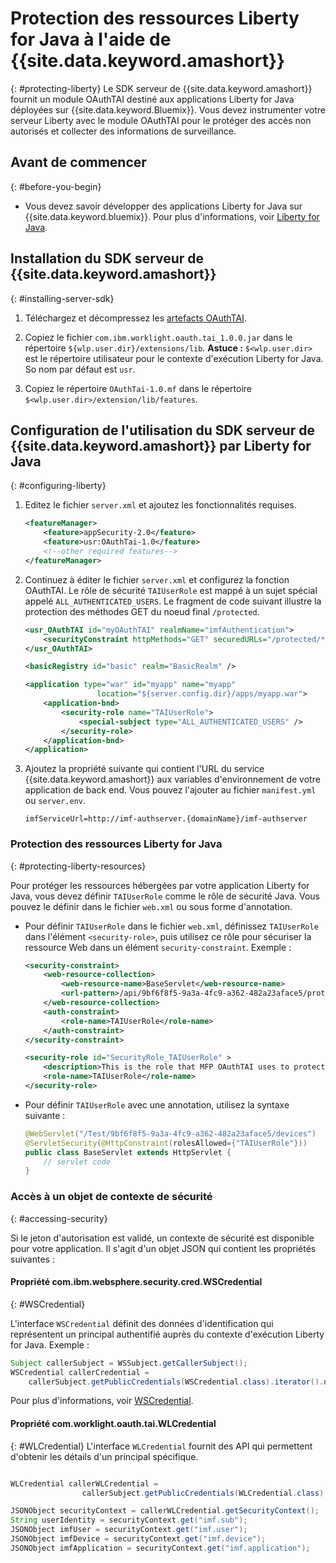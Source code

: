# Protection des ressources Liberty for Java à l'aide de {{site.data.keyword.amashort}}
{: #protecting-liberty}
Le SDK serveur de {{site.data.keyword.amashort}} fournit un module OAuthTAI destiné aux applications Liberty for Java déployées sur {{site.data.keyword.Bluemix}}. Vous devez instrumenter votre serveur Liberty avec le module OAuthTAI pour le protéger des accès non autorisés et collecter des informations de surveillance.

## Avant de commencer
{: #before-you-begin}
* Vous devez savoir développer des applications Liberty for Java sur {{site.data.keyword.bluemix}}. Pour plus d'informations, voir [Liberty for Java](https://www.{DomainName}/docs/starters/liberty/index.html).

## Installation du SDK serveur de {{site.data.keyword.amashort}}
{: #installing-server-sdk}

1. Téléchargez et décompressez les [artefacts OAuthTAI](https://imf-tai.{DomainName}/public/TAI.zip).

1. Copiez le fichier `com.ibm.worklight.oauth.tai_1.0.0.jar` dans le répertoire `${wlp.user.dir}/extensions/lib`.
	**Astuce :** `$<wlp.user.dir>` est
le répertoire utilisateur pour le contexte d'exécution Liberty for Java. So nom par défaut est `usr`.

1. Copiez le répertoire `OAuthTai-1.0.mf` dans le répertoire `$<wlp.user.dir>/extension/lib/features`.


## Configuration de l'utilisation du SDK serveur de {{site.data.keyword.amashort}} par Liberty for Java
{: #configuring-liberty}

1. Editez le fichier `server.xml` et ajoutez les fonctionnalités requises.

	```XML
	<featureManager>
		<feature>appSecurity-2.0</feature>
		<feature>usr:OAuthTai-1.0</feature>
		<!--other required features-->
	</featureManager>

	```
1. Continuez à éditer le fichier `server.xml` et configurez la fonction OAuthTAI. Le rôle de sécurité `TAIUserRole` est
mappé à un sujet spécial appelé `ALL_AUTHENTICATED_USERS`. Le fragment de code suivant illustre la protection des méthodes GET du noeud final `/protected`.

	```XML
	<usr_OAuthTAI id="myOAuthTAI" realmName="imfAuthentication">
		<securityConstraint httpMethods="GET" securedURLs="/protected/*"/>
	</usr_OAuthTAI>

	<basicRegistry id="basic" realm="BasicRealm" />

	<application type="war" id="myapp" name="myapp"
					location="${server.config.dir}/apps/myapp.war">
		<application-bnd>
			<security-role name="TAIUserRole">
				<special-subject type="ALL_AUTHENTICATED_USERS" />
			</security-role>
		</application-bnd>
	</application>
	```

1. Ajoutez la propriété suivante qui contient l'URL du service {{site.data.keyword.amashort}} aux variables d'environnement de votre application de back end.
Vous pouvez l'ajouter au fichier `manifest.yml` ou `server.env`.

	```
	imfServiceUrl=http://imf-authserver.{domainName}/imf-authserver
	```

### Protection des ressources Liberty for Java
{: #protecting-liberty-resources}

Pour protéger les ressources hébergées par votre application Liberty for Java, vous devez définir `TAIUserRole` comme le rôle de sécurité Java.
Vous pouvez le définir dans le fichier `web.xml` ou sous forme d'annotation.

* Pour définir `TAIUserRole` dans le fichier `web.xml`, définissez
`TAIUserRole` dans l'élément `<security-role>`, puis utilisez ce rôle pour sécuriser la ressource Web dans un élément `security-constraint`.
Exemple :

	```XML
	<security-constraint>
		<web-resource-collection>
			<web-resource-name>BaseServlet</web-resource-name>
			<url-pattern>/api/9bf6f8f5-9a3a-4fc9-a362-482a23aface5/protected</url-pattern>
		</web-resource-collection>
		<auth-constraint>
			<role-name>TAIUserRole</role-name>
		</auth-constraint>
	</security-constraint>

	<security-role id="SecurityRole_TAIUserRole" >
		<description>This is the role that MFP OAuthTAI uses to protect the resource, and it is required to be mapped to 'ALL_AUTHENTICATED_USERS' in Liberty</description>
		<role-name>TAIUserRole</role-name>
	</security-role>
	```

* Pour définir `TAIUserRole` avec une annotation, utilisez la syntaxe suivante :

	```Java
	@WebServlet("/Test/9bf6f8f5-9a3a-4fc9-a362-482a23aface5/devices")
	@ServletSecurity(@HttpConstraint(rolesAllowed={"TAIUserRole"}))
	public class BaseServlet extends HttpServlet {
	    // servlet code
	}
	```

### Accès à un objet de contexte de sécurité
{: #accessing-security}

Si le jeton d'autorisation est validé, un contexte de sécurité est disponible pour votre application. Il s'agit d'un objet JSON qui contient les
propriétés suivantes :

#### Propriété com.ibm.websphere.security.cred.WSCredential
{: #WSCredential}

L'interface `WSCredential` définit des données d'identification qui représentent un principal authentifié auprès du contexte
d'exécution Liberty for Java. Exemple :

```Java
Subject callerSubject = WSSubject.getCallerSubject();
WSCredential callerCredential =
    callerSubject.getPublicCredentials(WSCredential.class).iterator().next();
```
Pour plus d'informations, voir [WSCredential](http://www-01.ibm.com/support/knowledgecenter/api/content/nl/en-us/SSEQTP_7.0.0/com.ibm.websphere.javadoc.doc/web/apidocs/index.html?com/ibm/websphere/security/cred/WSCredential.html).

#### Propriété com.worklight.oauth.tai.WLCredential
{: #WLCredential}
L'interface `WLCredential` fournit des API qui permettent d'obtenir les détails d'un principal spécifique.

```Java

WLCredential callerWLCredential =
				callerSubject.getPublicCredentials(WLCredential.class).iterator().next();

JSONObject securityContext = callerWLCredential.getSecurityContext();
String userIdentity = securityContext.get("imf.sub");
JSONObject imfUser = securityContext.get("imf.user");
JSONObject imfDevice = securityContext.get("imf.device");
JSONObject imfApplication = securityContext.get("imf.application");

```
